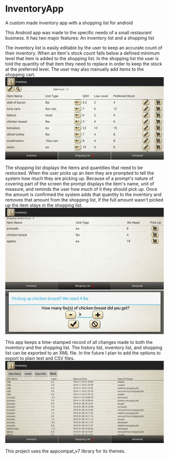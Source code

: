 # InventoryApp
A custom made inventory app with a shopping list for android

This Android app was made to the specific needs of a small restaurant business. It has two major features: An inventory list and a shopping list

The inventory list is easily editable by the user to keep an accurate count of their inventory. When an item's stock count falls below a defined minimum level that item is added to the shopping list. In the shopping list the user is told the quantity of that item they need to replace in order to keep the stock at the preferred level. The user may also manually add items to the shopping cart.
![alt tag](screenshots/inventoryTab.JPG)

The shopping list displays the items and quantities that need to be restocked. When the user picks up an item they are prompted to tell the system how much they are picking up. Because of a prompt's nature of covering part of the screen the prompt displays the item's name, unit of measure, and reminds the user how much of it they should pick up. Once the amount is confirmed the system adds that quantity to the inventory and removes that amount from the shopping list, if the full amount wasn't picked up the item stays in the shopping list.
![alt tag](screenshots/shoppingList.JPG)
![alt tag](screenshots/pickupPrompt.JPG)

This app keeps a time-stamped record of all changes made to both the inventory and the shopping list. The history list, inventory list, and shopping list can be exported to an XML file. In the future I plan to add the options to export to plain text and CSV files.
![alt tag](screenshots/historyList.JPG)

This project uses the appcompat_v7 library for its themes.
